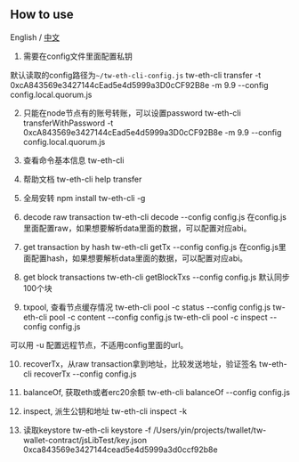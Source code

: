 ## How to use

English / [中文](./README.md)

1. 需要在config文件里面配置私钥

默认读取的config路径为`~/tw-eth-cli-config.js`
tw-eth-cli transfer -t 0xcA843569e3427144cEad5e4d5999a3D0cCF92B8e -m 9.9 --config config.local.quorum.js 

2. 只能在node节点有的账号转账，可以设置password
tw-eth-cli transferWithPassword -t 0xcA843569e3427144cEad5e4d5999a3D0cCF92B8e -m 9.9 --config config.local.quorum.js 

3. 查看命令基本信息
tw-eth-cli

4. 帮助文档
tw-eth-cli help transfer 

5. 全局安转
npm install tw-eth-cli -g

6. decode raw transaction
tw-eth-cli decode --config config.js
在config.js里面配置raw，如果想要解析data里面的数据，可以配置对应abi。

7. get transaction by hash
tw-eth-cli getTx --config config.js
在config.js里面配置hash，如果想要解析data里面的数据，可以配置对应abi。

8. get block transactions
tw-eth-cli getBlockTxs --config config.js 
默认同步100个块

9. txpool, 查看节点缓存情况
 tw-eth-cli pool -c status --config config.js 
 tw-eth-cli pool -c content --config config.js 
 tw-eth-cli pool -c inspect --config config.js 

可以用 -u 配置远程节点，不适用config里面的url。

10. recoverTx，从raw transaction拿到地址，比较发送地址，验证签名
tw-eth-cli recoverTx --config config.js

11. balanceOf, 获取eth或者erc20余额
tw-eth-cli balanceOf --config config.js

12. inspect, 派生公钥和地址
tw-eth-cli inspect -k <privateKey> 

13. 读取keystore
 tw-eth-cli keystore -f /Users/yin/projects/twallet/tw-wallet-contract/jsLibTest/key.json
0xca843569e3427144cead5e4d5999a3d0ccf92b8e

